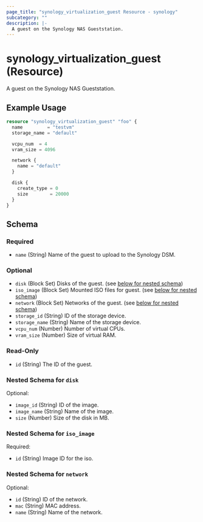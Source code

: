 ```yaml
---
page_title: "synology_virtualization_guest Resource - synology"
subcategory: ""
description: |-
  A guest on the Synology NAS Gueststation.
---
```


# synology_virtualization_guest (Resource)


A guest on the Synology NAS Gueststation.

## Example Usage

```terraform
resource "synology_virtualization_guest" "foo" {
  name         = "testvm"
  storage_name = "default"

  vcpu_num  = 4
  vram_size = 4096

  network {
    name = "default"
  }

  disk {
    create_type = 0
    size        = 20000
  }
}
```

<!-- schema generated by tfplugindocs -->
## Schema

### Required

- `name` (String) Name of the guest to upload to the Synology DSM.

### Optional

- `disk` (Block Set) Disks of the guest. (see [below for nested schema](#nestedblock--disk))
- `iso_image` (Block Set) Mounted ISO files for guest. (see [below for nested schema](#nestedblock--iso_image))
- `network` (Block Set) Networks of the guest. (see [below for nested schema](#nestedblock--network))
- `storage_id` (String) ID of the storage device.
- `storage_name` (String) Name of the storage device.
- `vcpu_num` (Number) Number of virtual CPUs.
- `vram_size` (Number) Size of virtual RAM.

### Read-Only

- `id` (String) The ID of the guest.

<a id="nestedblock--disk"></a>
### Nested Schema for `disk`

Optional:

- `image_id` (String) ID of the image.
- `image_name` (String) Name of the image.
- `size` (Number) Size of the disk in MB.


<a id="nestedblock--iso_image"></a>
### Nested Schema for `iso_image`

Required:

- `id` (String) Image ID for the iso.


<a id="nestedblock--network"></a>
### Nested Schema for `network`

Optional:

- `id` (String) ID of the network.
- `mac` (String) MAC address.
- `name` (String) Name of the network.